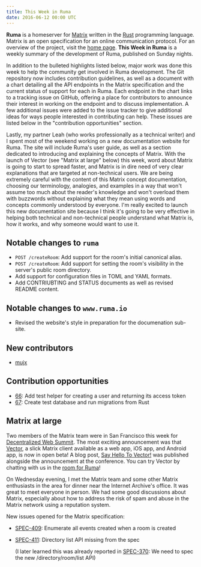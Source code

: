 ```yaml
---
title: This Week in Ruma
date: 2016-06-12 00:00 UTC
---
```


**Ruma** is a homeserver for [Matrix](https://matrix.org) written in the [Rust](https://www.rust-lang.org/) programming language.
Matrix is an open specification for an online communication protocol.
For an overview of the project, visit the [home page](/).
**This Week in Ruma** is a weekly summary of the development of Ruma, published on Sunday nights.

In addition to the bulleted highlights listed below, major work was done this week to help the community get involved in Ruma development.
The Git repository now includes contribution guidelines, as well as a document with a chart detailing all the API endpoints in the Matrix specification and the current status of support for each in Ruma.
Each endpoint in the chart links to a tracking issue on GitHub, offering a place for contributors to announce their interest in working on the endpoint and to discuss implementation.
A few additional issues were added to the issue tracker to give additional ideas for ways people interested in contributing can help.
These issues are listed below in the "contribution opportunities" section.

Lastly, my partner Leah (who works professionally as a technical writer) and I spent most of the weekend working on a new documentation website for Ruma.
The site will include Ruma's user guide, as well as a section dedicated to introducing and explaining the concepts of Matrix.
With the launch of Vector (see "Matrix at large" below) this week, word about Matrix is going to start to spread faster, and Matrix is in dire need of very clear explanations that are targeted at non-technical users.
We are being extremely careful with the content of this Matrix concept documentation, choosing our terminology, analogies, and examples in a way that won't assume too much about the reader's knowledge and won't overload them with buzzwords without explaining what they mean using words and concepts commonly understood by everyone.
I'm really excited to launch this new documentation site because I think it's going to be very effective in helping both technical and non-technical people understand what Matrix is, how it works, and why someone would want to use it.

## Notable changes to `ruma`

* `POST /createRoom`: Add support for the room's initial canonical alias.
* `POST /createRoom`: Add support for setting the room's visibility in the server's public room directory.
* Add support for configuration files in TOML and YAML formats.
* Add CONTRIUBTING and STATUS documents as well as revised README content.

## Notable changes to `www.ruma.io`

* Revised the website's style in preparation for the documenation sub-site.

## New contributors

* [mujx](https://github.com/mujx)

## Contribution opportunities

* [66](https://github.com/ruma/ruma/issues/66): Add test helper for creating a user and returning its access token
* [67](https://github.com/ruma/ruma/issues/67): Create test database and run migrations from Rust

## Matrix at large

Two members of the Matrix team were in San Francisco this week for [Decentralized Web Summit](http://www.decentralizedweb.net/).
The most exciting announcement was that [Vector](https://vector.im/), a slick Matrix client available as a web app, iOS app, and Android app, is now in open beta!
A blog post, [Say Hello To Vector!](https://medium.com/@Vector/say-hello-to-vector-2d33b23a787#.5zf8xd93f) was published alongside the announcement at the conference.
You can try Vector by chatting with us in the [room for Ruma](https://vector.im/beta/#/room/#ruma:matrix.org)!

On Wednesday evening, I met the Matrix team and some other Matrix enthusiasts in the area for dinner near the Internet Archive's office.
It was great to meet everyone in person.
We had some good discussions about Matrix, especially about how to address the risk of spam and abuse in the Matrix network using a reputation system.

New issues opened for the Matrix specification:

* [SPEC-409](https://matrix.org/jira/browse/SPEC-409): Enumerate all events created when a room is created
* [SPEC-411](https://matrix.org/jira/browse/SPEC-411): Directory list API missing from the spec

  (I later learned this was already reported in [SPEC-370](https://matrix.org/jira/browse/SPEC-370): We need to spec the new /directory/room/list API)

